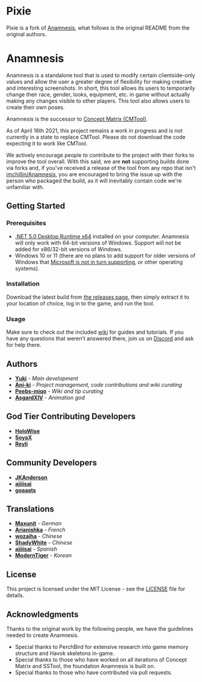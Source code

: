 # Pixie

Pixie is a fork of [Anamnesis](https://github.com/imchillin/Anamnesis/releases), what follows is the original README from the original authors.

# Anamnesis
Anamnesis is a standalone tool that is used to modify certain clientside-only values and allow the user a greater degree of flexibility for making creative and interesting screenshots. In short, this tool allows its users to temporarily change their race, gender, looks, equipment, etc. in game without actually making any changes visible to other players. This tool also allows users to create their own poses. 

Anamnesis is the successor to [Concept Matrix (CMTool)](https://github.com/imchillin/CMTool).

As of April 16th 2021, this project remains a work in progress and is not currently in a state to replace CMTool. Please do not download the code expecting it to work like CMTool.

We actively encourage people to contribute to the project with their forks to improve the tool overall. With this said, we are **not** supporting builds done via forks and, if you've received a release of the tool from any repo that isn't [imchillin/Anamnesis](https://github.com/imchillin/Anamnesis), you are encouraged to bring the issue up with the person who packaged the build, as it will inevitably contain code we're unfamiliar with.

## Getting Started

### Prerequisites
- [.NET 5.0 Desktop Runtime x64](https://dotnet.microsoft.com/download/dotnet/thank-you/runtime-desktop-5.0.13-windows-x64-installer) installed on your computer. Anamnesis will only work with 64-bit versions of Windows. Support will not be added for x86/32-bit versions of Windows.
- Windows 10 or 11 (there are no plans to add support for older versions of Windows that [Microsoft is not in turn supporting](https://www.microsoft.com/en-au/windows/windows-7-end-of-life-support-information), or other operating systems).

### Installation

Download the latest build from [the releases page](https://github.com/imchillin/Anamnesis/releases/latest), then simply extract it to your location of choice, log in to the game, and run the tool.

### Usage

Make sure to check out the included [wiki](https://github.com/imchillin/Anamnesis/wiki) for guides and tutorials. If you have any questions that weren’t answered there, join us on [Discord](https://discord.gg/KvGJCCnG8t) and ask for help there.

## Authors

* **[Yuki](https://github.com/Yuki-Walsh)** - *Main development*
* **[Ani-ki](https://github.com/Ani-ki)** - *Project management, code contributions and wiki curating* 
* **[Peebs-miqo](https://github.com/Peebs-miqo)** - *Wiki and tip curating* 
* **[AsgardXIV](https://github.com/AsgardXIV)** - *Animation god*

## God Tier Contributing Developers

* **[HoloWise](https://github.com/HoloWise)**
* **[SoyaX](https://github.com/SoyaX)**
* **[Reyli](https://github.com/Reyli)**

## Community Developers

* **[JKAnderson](https://github.com/JKAnderson)**
* **[ajiiisai](https://github.com/ajiiisai)**
* **[goaaats](https://github.com/goaaats)**

## Translations
* **[Maxunit](https://github.com/Maxunit)** - *German* 
* **[Arianishka](https://github.com/Arianishka)** - *French*
* **[wozaiha](https://github.com/wozaiha)** - *Chinese*
* **[ShadyWhite](https://github.com/ShadyWhite)** - *Chinese*
* **[ajiiisai](https://github.com/ajiiisai)** - *Spanish*
* **[ModernTiger](https://github.com/ModernTiger)** - *Korean*

## License

This project is licensed under the MIT License - see the [LICENSE](LICENSE) file for details.

## Acknowledgments

Thanks to the original work by the following people, we have the guidelines needed to create Anamnesis.

* Special thanks to PerchBird for extensive research into game memory structure and Havok skeletons in-game.
* Special thanks to those who have worked on all iterations of Concept Matrix and SSTool, the foundation Anamnesis is built on.
* Special thanks to those who have contributed via pull requests.
